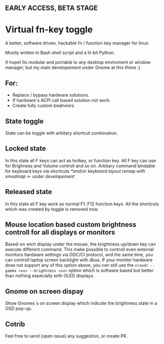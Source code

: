 ## EARLY ACCESS, BETA STAGE

# Virtual fn-key toggle
A better, software driven, hackable fn / function key manager for linux.

Mostly written in  Bash shell script and a lil-bit Python.

(I hope) Its modular and portable to any desktop enviroment or window manager, but my main developement under Gnome at this thime :)
## For:
* Replace / bypass hardware solutions.
* If hardware`s ACPI call based solution not work.
* Create fully custom beahviors.

## State toggle
State can be toggle with arbitary shortcut combination.

## Locked state
In this state all F keys can act as hotkey, or function key.
All F key can use for Brighness and Volume controll and so on.
Arbitary command bindable for keyboard keys via shortcuts _*and/or keyboard layout remap with xmodmap <- under developement_

## Released state
In this state all F key work as normal F1..F12 function keys.
All the shortcuts which was created by toggle is removed now.

## Mouse location based custom brightness controll for all displays or monitors 
Based-on wich display under the mouse, the brightness up/down key can execute different command.
This make possible to controll even external monitors hardware settings via DDC/CI protocol, 
and the same time, you can  controll laptop screen backlight with dbus.
If your monitor hardware dose not support any of this option above, you can still use the `xrandr --gamma <xx> --brightness <xx>` option which is software based but better than nothing especially with OLED displays.

## Gnome on screen dispay 
Show Gnomes`s on screen display which indicate the brightness state in a OSD pop-up.

## Cotrib
Feel free to send (open issue) any suggestion, or create PR.
